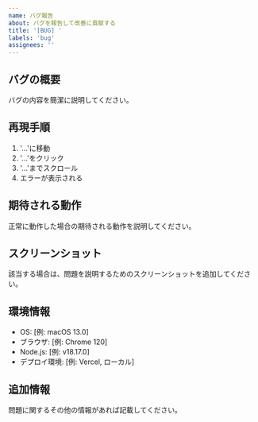 ```yaml
---
name: バグ報告
about: バグを報告して改善に貢献する
title: '[BUG] '
labels: 'bug'
assignees: ''
---
```


## バグの概要
バグの内容を簡潔に説明してください。

## 再現手順
1. '...'に移動
2. '...'をクリック
3. '...'までスクロール
4. エラーが表示される

## 期待される動作
正常に動作した場合の期待される動作を説明してください。

## スクリーンショット
該当する場合は、問題を説明するためのスクリーンショットを追加してください。

## 環境情報
- OS: [例: macOS 13.0]
- ブラウザ: [例: Chrome 120]
- Node.js: [例: v18.17.0]
- デプロイ環境: [例: Vercel, ローカル]

## 追加情報
問題に関するその他の情報があれば記載してください。
